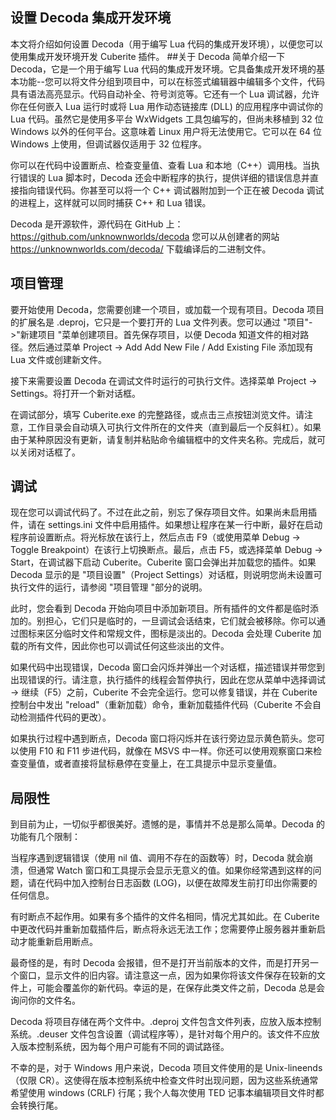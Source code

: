 ## 设置 Decoda 集成开发环境
本文将介绍如何设置 Decoda（用于编写 Lua 代码的集成开发环境），以便您可以使用集成开发环境开发 Cuberite 插件。
##关于 Decoda
简单介绍一下 Decoda，它是一个用于编写 Lua 代码的集成开发环境。它具备集成开发环境的基本功能--您可以将文件分组到项目中，可以在标签式编辑器中编辑多个文件，代码具有语法高亮显示。代码自动补全、符号浏览等。它还有一个 Lua 调试器，允许你在任何嵌入 Lua 运行时或将 Lua 用作动态链接库 (DLL) 的应用程序中调试你的 Lua 代码。虽然它是使用多平台 WxWidgets 工具包编写的，但尚未移植到 32 位 Windows 以外的任何平台。这意味着 Linux 用户将无法使用它。它可以在 64 位 Windows 上使用，但调试器仅适用于 32 位程序。
 
你可以在代码中设置断点、检查变量值、查看 Lua 和本地（C++）调用栈。当执行错误的 Lua 脚本时，Decoda 还会中断程序的执行，提供详细的错误信息并直接指向错误代码。你甚至可以将一个 C++ 调试器附加到一个正在被 Decoda 调试的进程上，这样就可以同时捕获 C++ 和 Lua 错误。

Decoda 是开源软件，源代码在 GitHub 上：https://github.com/unknownworlds/decoda  您可以从创建者的网站 https://unknownworlds.com/decoda/ 下载编译后的二进制文件。

## 项目管理
要开始使用 Decoda，您需要创建一个项目，或加载一个现有项目。Decoda 项目的扩展名是 .deproj，它只是一个要打开的 Lua 文件列表。您可以通过 "项目"->"新建项目 "菜单创建项目。首先保存项目，以便 Decoda 知道文件的相对路径。然后通过菜单 Project -> Add Add New File / Add Existing File 添加现有 Lua 文件或创建新文件。

接下来需要设置 Decoda 在调试文件时运行的可执行文件。选择菜单 Project -> Settings。将打开一个新对话框。

在调试部分，填写 Cuberite.exe 的完整路径，或点击三点按钮浏览文件。请注意，工作目录会自动填入可执行文件所在的文件夹（直到最后一个反斜杠）。如果由于某种原因没有更新，请复制并粘贴命令编辑框中的文件夹名称。完成后，就可以关闭对话框了。

## 调试
现在您可以调试代码了。不过在此之前，别忘了保存项目文件。如果尚未启用插件，请在 settings.ini 文件中启用插件。如果想让程序在某一行中断，最好在启动程序前设置断点。将光标放在该行上，然后点击 F9（或使用菜单 Debug -> Toggle Breakpoint）在该行上切换断点。最后，点击 F5，或选择菜单 Debug -> Start，在调试器下启动 Cuberite。Cuberite 窗口会弹出并加载您的插件。如果 Decoda 显示的是 "项目设置"（Project Settings）对话框，则说明您尚未设置可执行文件的运行，请参阅 "项目管理 "部分的说明。

此时，您会看到 Decoda 开始向项目中添加新项目。所有插件的文件都是临时添加的。别担心，它们只是临时的，一旦调试会话结束，它们就会被移除。你可以通过图标来区分临时文件和常规文件，图标是淡出的。Decoda 会处理 Cuberite 加载的所有文件，因此你也可以调试任何这些淡出的文件。

如果代码中出现错误，Decoda 窗口会闪烁并弹出一个对话框，描述错误并带您到出现错误的行。请注意，执行插件的线程会暂停执行，因此在您从菜单中选择调试 -> 继续（F5）之前，Cuberite 不会完全运行。您可以修复错误，并在 Cuberite 控制台中发出 "reload"（重新加载）命令，重新加载插件代码（Cuberite 不会自动检测插件代码的更改）。

如果执行过程中遇到断点，Decoda 窗口将闪烁并在该行旁边显示黄色箭头。您可以使用 F10 和 F11 步进代码，就像在 MSVS 中一样。你还可以使用观察窗口来检查变量值，或者直接将鼠标悬停在变量上，在工具提示中显示变量值。
## 局限性
到目前为止，一切似乎都很美好。遗憾的是，事情并不总是那么简单。Decoda 的功能有几个限制：

当程序遇到逻辑错误（使用 nil 值、调用不存在的函数等）时，Decoda 就会崩溃，但通常 Watch 窗口和工具提示会显示无意义的值。如果你经常遇到这样的问题，请在代码中加入控制台日志函数 (LOG)，以便在故障发生前打印出你需要的任何信息。

有时断点不起作用。如果有多个插件的文件名相同，情况尤其如此。在 Cuberite 中更改代码并重新加载插件后，断点将永远无法工作；您需要停止服务器并重新启动才能重新启用断点。

最奇怪的是，有时 Decoda 会报错，但不是打开当前版本的文件，而是打开另一个窗口，显示文件的旧内容。请注意这一点，因为如果你将该文件保存在较新的文件上，可能会覆盖你的新代码。幸运的是，在保存此类文件之前，Decoda 总是会询问你的文件名。

Decoda 将项目存储在两个文件中。.deproj 文件包含文件列表，应放入版本控制系统。.deuser 文件包含设置（调试程序等），是针对每个用户的。该文件不应放入版本控制系统，因为每个用户可能有不同的调试路径。

不幸的是，对于 Windows 用户来说，Decoda 项目文件使用的是 Unix-lineends（仅限 CR）。这使得在版本控制系统中检查文件时出现问题，因为这些系统通常希望使用 windows (CRLF) 行尾；我个人每次使用 TED 记事本编辑项目文件时都会转换行尾。
